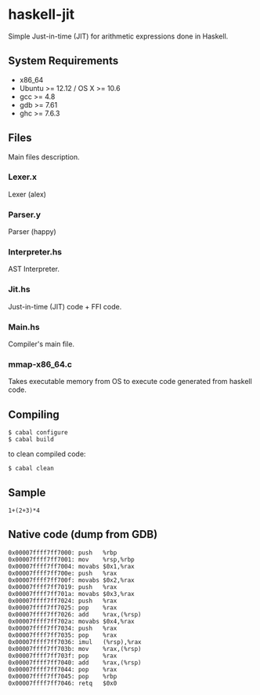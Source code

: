 haskell-jit
=========

Simple Just-in-time (JIT) for arithmetic expressions done in Haskell.

## System Requirements
* x86_64 
* Ubuntu >= 12.12 / OS X >= 10.6
* gcc >= 4.8
* gdb >= 7.61
* ghc >= 7.6.3

## Files

Main files description.

### Lexer.x

Lexer (alex)

### Parser.y

Parser (happy)

### Interpreter.hs

AST Interpreter.

### Jit.hs

Just-in-time (JIT) code + FFI code.

### Main.hs

Compiler's main file.

### mmap-x86_64.c

Takes executable memory from OS to execute code generated from haskell code.

## Compiling

    $ cabal configure
    $ cabal build
    
to clean compiled code:

    $ cabal clean

## Sample

    1+(2+3)*4

## Native code (dump from GDB)

    0x00007ffff7ff7000:	push   %rbp
    0x00007ffff7ff7001:	mov    %rsp,%rbp
    0x00007ffff7ff7004:	movabs $0x1,%rax
    0x00007ffff7ff700e:	push   %rax
    0x00007ffff7ff700f:	movabs $0x2,%rax
    0x00007ffff7ff7019:	push   %rax
    0x00007ffff7ff701a:	movabs $0x3,%rax
    0x00007ffff7ff7024:	push   %rax
    0x00007ffff7ff7025:	pop    %rax
    0x00007ffff7ff7026:	add    %rax,(%rsp)
    0x00007ffff7ff702a:	movabs $0x4,%rax
    0x00007ffff7ff7034:	push   %rax
    0x00007ffff7ff7035:	pop    %rax
    0x00007ffff7ff7036:	imul   (%rsp),%rax
    0x00007ffff7ff703b:	mov    %rax,(%rsp)
    0x00007ffff7ff703f:	pop    %rax
    0x00007ffff7ff7040:	add    %rax,(%rsp)
    0x00007ffff7ff7044:	pop    %rax
    0x00007ffff7ff7045:	pop    %rbp
    0x00007ffff7ff7046:	retq   $0x0
